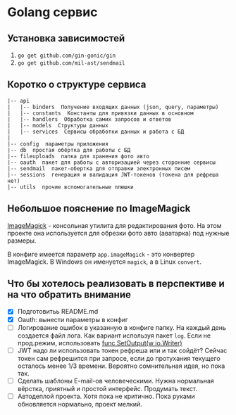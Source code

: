 # Golang сервис

## Установка зависимостей

1. `go get github.com/gin-gonic/gin`
2. `go get github.com/mil-ast/sendmail`

## Коротко о структуре сервиса

```
|-- api
|   |-- binders  Получение входящих данных (json, query, параметры)
|   |-- constants  Константы для привязки данных в основном
|   |-- handlers  Обработка самих запросов и ответов
|   |-- models  Структуры данных
|   |-- services  Сервисы обработки данных и работа с БД
|
|-- config  параметры приложения
|-- db  простая обёртка для работы с БД
|-- fileuploads  папка для хранения фото авто
|-- oauth  пакет для работы с авторизацией через сторонние сервисы
|-- sendmail  пакет-обертка для отправки электронных писем
|-- sessions  генерация и валидация JWT-токенов (токена для рефреша нет)
|-- utils  прочие вспомогательные плюшки
```

## Небольшое пояснение по ImageMagick

[ImageMagick](https://imagemagick.org/) - консольная утилита для редактирования фото. На этом проекте она используется для обрезки фото авто (аватарка) под нужные размеры.

В конфиге имеется параметр `app.imageMagick` - это конвертер ImageMagick. В Windows он именуется `magick`, а в Linux `convert`.

## Что бы хотелось реализовать в перспективе и на что обратить внимание

- [x] Подготовитьь README.md
- [x] Oauth: вынести параметры в конфиг 
- [ ] Логирование ошибок в указанную в конфиге папку. На каждый день создается файл лога. Как вариант используя пакет `log`. Если не прод.режим, использовать [func SetOutput(w io.Writer)](https://golang.org/pkg/log/#SetOutput)
- [ ] JWT надо ли использовать токен рефреша или и так сойдёт? Сейчас токен сам рефрешится при запросе, если до протухания текущего осталось менее 1/3 времени. Вероятно сомнительная идея, но пока так.
- [ ] Сделать шаблоны E-mail-ов человеческими. Нужна нормальная вёрстка, приятный и простой интерфейс. Продумать текст.
- [ ] Автодеплой проекта. Хотя пока не критично. Пока руками обновляется нормально, проект мелкий.